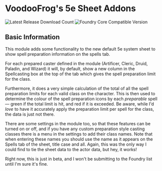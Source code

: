 # VoodooFrog's 5e Sheet Addons

![Latest Release Download Count](https://img.shields.io/badge/dynamic/json?label=Downloads@latest&query=assets%5B1%5D.download_count&url=https%3A%2F%2Fapi.github.com%2Frepos%2Fvoodoofrog%2Ffoundryvtt-vf-5e-sheet-addons%2Freleases%2Flatest)
![Foundry Core Compatible Version](https://img.shields.io/badge/dynamic/json.svg?url=https%3A%2F%2Fraw.githubusercontent.com%2Fvoodoofrog%2Ffoundryvtt-celebrate%2Fmain%2Fpublic%2Fmodule.json&label=Foundry%20Version&query=$.compatibility.minimum&colorB=orange)

## Basic Information

This module adds some functionality to the new default 5e system sheet to show spell preparation information on the spells tab.

For each prepared caster defined in the module (Artificer, Cleric, Druid, Paladin, and Wizard) it will, by default, show a new column in the Spellcasting box at the top of the tab which gives the spell preparation limit for the class.

Furthermore, it does a very simple calculation of the total of all the spell preparation limits for each valid class on the character. This is then used to determine the colour of the spell preparation icons by each _preparable_ spell — green if the total limit is hit, and red if it is exceeded. Be aware, while I'd _love_ to have it accurately apply the preparation limit per spell for the class, the data is just not there.

There are some settings in the module too, so that these features can be turned on or off, and if you have any custom preparation style casting classes there is a menu in the settings to add their class names. Note that when entering these names you should use the name as it appears on the Spells tab of the sheet, title case and all. Again, this was the only way I could find to tie the sheet data to the actor data, but hey, it works!

Right now, this is just in beta, and I won't be submitting to the Foundry list until I'm sure it's fine.
